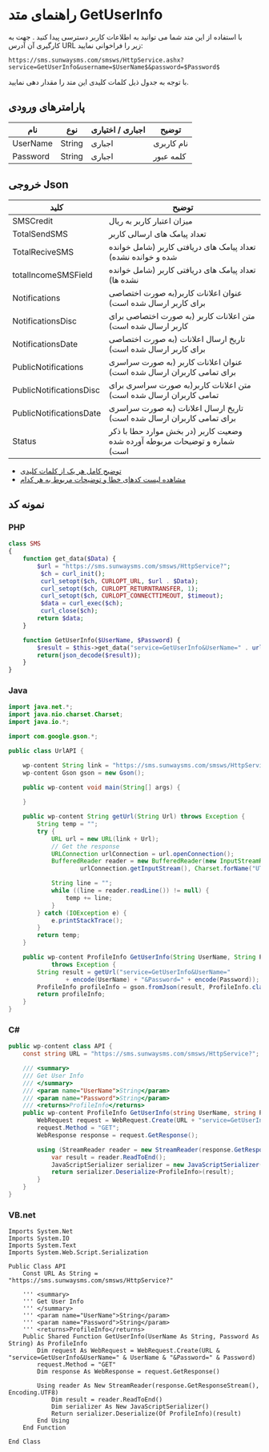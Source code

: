 # راهنمای متد GetUserInfo

با استفاده از این متد شما می توانید به اطلاعات کاربر دسترسی پیدا کنید . جهت به کارگیری آن آدرس URL زیر را فراخوانی نمایید:

```
https://sms.sunwaysms.com/smsws/HttpService.ashx?service=GetUserInfo&username=$UserName$&password=$Password$
```

با توجه به جدول ذیل کلمات کلیدی این متد را مقدار دهی نمایید.

## پارامترهای ورودی

| نام | نوع | اجباری / اختیاری | توضیح |
| --- | --- | --- | --- |
| UserName | String | اجباری | نام کاربری |
| Password | String | اجباری | کلمه عبور |

## خروجی Json

| کلید | توضیح |
| --- | --- |
| SMSCredit | میزان اعتبار کاربر به ریال |
| TotalSendSMS | تعداد پیامک های ارسالی کاربر |
| TotalReciveSMS | تعداد پیامک های دریافتی کاربر (شامل خوانده شده و خوانده نشده) |
| totalIncomeSMSField | تعداد پیامک های دریافتی کاربر (شامل خوانده نشده ها) |
| Notifications | عنوان اعلانات کاربر(به صورت اختصاصی برای کاربر ارسال شده است) |
| NotificationsDisc | متن اعلانات کاربر (به صورت اختصاصی برای کاربر ارسال شده است) |
| NotificationsDate | تاریخ ارسال اعلانات (به صورت اختصاصی برای کاربر ارسال شده است) |
| PublicNotifications | عنوان اعلانات کاربر (به صورت سراسری برای تمامی کاربران ارسال شده است) |
| PublicNotificationsDisc | متن اعلانات کاربر(به صورت سراسری برای تمامی کاربران ارسال شده است) |
| PublicNotificationsDate | تاریخ ارسال اعلانات (به صورت سراسری برای تمامی کاربران ارسال شده است) |
| Status | وضعیت کاربر (در بخش موارد حطا با ذکر شماره و توضیحات مربوطه آورده شده است) |

- [ توضیح کامل هر یک از کلمات کلیدی](https://github.com/sunwaysms/url/blob/main/Parameters.md)
- [مشاهده لیست کدهای خطا و توضیحات مربوط به هر کدام](https://github.com/sunwaysms/url/blob/main/Errors.md)

## نمونه کد

### PHP

```PHP
class SMS
{
    function get_data($Data) {
        $url = "https://sms.sunwaysms.com/smsws/HttpService?";
         $ch = curl_init();
         curl_setopt($ch, CURLOPT_URL, $url . $Data);
         curl_setopt($ch, CURLOPT_RETURNTRANSFER, 1);
         curl_setopt($ch, CURLOPT_CONNECTTIMEOUT, $timeout);
         $data = curl_exec($ch);
         curl_close($ch);
        return $data;
    }

    function GetUserInfo($UserName, $Password) {
        $result = $this->get_data("service=GetUserInfo&UserName=" . urlencode($UserName) . "&Password=" . urlencode($Password));
        return(json_decode($result));
    }
}
```

### Java

```Java
import java.net.*;
import java.nio.charset.Charset;
import java.io.*;

import com.google.gson.*;

public class UrlAPI {

    wp-content String link = "https://sms.sunwaysms.com/smsws/HttpService?";
    wp-content Gson gson = new Gson();

    public wp-content void main(String[] args) {
        
    }

    public wp-content String getUrl(String Url) throws Exception {
        String temp = "";
        try {
            URL url = new URL(link + Url);
            // Get the response
            URLConnection urlConnection = url.openConnection();
            BufferedReader reader = new BufferedReader(new InputStreamReader(
                    urlConnection.getInputStream(), Charset.forName("UTF-8")));

            String line = "";
            while ((line = reader.readLine()) != null) {
                temp += line;
            }
        } catch (IOException e) {
            e.printStackTrace();
        }
        return temp;
    }

    public wp-content ProfileInfo GetUserInfo(String UserName, String Password)
            throws Exception {
        String result = getUrl("service=GetUserInfo&UserName="
                + encode(UserName) + "&Password=" + encode(Password));
        ProfileInfo profileInfo = gson.fromJson(result, ProfileInfo.class);
        return profileInfo;
    }
}
```

### C#

```C#
public wp-content class API {
    const string URL = "https://sms.sunwaysms.com/smsws/HttpService?";

    /// <summary>
    /// Get User Info
    /// </summary>
    /// <param name="UserName">String</param>
    /// <param name="Password">String</param>
    /// <returns>ProfileInfo</returns>
    public wp-content ProfileInfo GetUserInfo(string UserName, string Password) {
        WebRequest request = WebRequest.Create(URL + "service=GetUserInfo&UserName=" + UserName + "&Password=" + Password);
        request.Method = "GET";
        WebResponse response = request.GetResponse();

        using (StreamReader reader = new StreamReader(response.GetResponseStream(), Encoding.UTF8)) {
            var result = reader.ReadToEnd();
            JavaScriptSerializer serializer = new JavaScriptSerializer();
            return serializer.Deserialize<ProfileInfo>(result);
        }
    }
}
```

### VB.net

```VB
Imports System.Net
Imports System.IO
Imports System.Text
Imports System.Web.Script.Serialization

Public Class API
    Const URL As String = "https://sms.sunwaysms.com/smsws/HttpService?"

    ''' <summary>
    ''' Get User Info
    ''' </summary>
    ''' <param name="UserName">String</param>
    ''' <param name="Password">String</param>
    ''' <returns>ProfileInfo</returns>
    Public Shared Function GetUserInfo(UserName As String, Password As String) As ProfileInfo
        Dim request As WebRequest = WebRequest.Create(URL & "service=GetUserInfo&UserName=" & UserName & "&Password=" & Password)
        request.Method = "GET"
        Dim response As WebResponse = request.GetResponse()

        Using reader As New StreamReader(response.GetResponseStream(), Encoding.UTF8)
            Dim result = reader.ReadToEnd()
            Dim serializer As New JavaScriptSerializer()
            Return serializer.Deserialize(Of ProfileInfo)(result)
        End Using
    End Function

End Class
```
